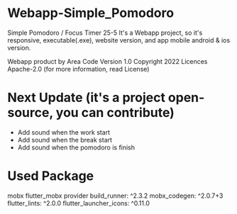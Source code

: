 # Webapp-Simple_Pomodoro
Simple Pomodoro / Focus Timer 25-5
It's a Webapp project, so it's responsive, executable(.exe), website version, and app mobile android & ios version.

Webapp product by Area Code
Version 1.0
Copyright 2022 Licences Apache-2.0
(for more information, read License)

# Next Update (it's a project open-source, you can contribute)
- Add sound when the work start
- Add sound when the break start
- Add sound when the pomodoro is finish

# Used Package

mobx
flutter_mobx
provider
build_runner: ^2.3.2
mobx_codegen: ^2.0.7+3
flutter_lints: ^2.0.0
flutter_launcher_icons: ^0.11.0
